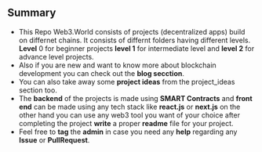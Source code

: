 ## Summary

- This Repo Web3.World consists of projects (decentralized apps) build on differnet chains. It consists of differnt folders having different levels. **Level** 0 for beginner projects **level 1** for intermediate level and **level 2** for advance level projects.
- Also if you are new and want to know more about blockchain development you can check out the **blog secction**.
- You can also take away some **project ideas** from the project_ideas section too. 
- The **backend** of the projects is made using **SMART Contracts** and **front end** can be made using any tech stack like **react.js** or **next.js** on the other hand you can use any web3 tool you want of your choice after completing the project **write** a proper **readme** file for your project.
- Feel free to **tag** the **admin** in case you need any **help** regarding any **Issue** or **PullRequest**.
